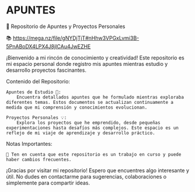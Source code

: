 # APUNTES 
🚀 Repositorio de Apuntes y Proyectos Personales 

📚 https://mega.nz/file/gNYDjTjT#nHhw3VPGxLvmi3B-5PnABoDX4LPX4J8jICAu4JwEZHE

 
¡Bienvenido a mi rincón de conocimiento y creatividad! Este repositorio es mi espacio personal donde registro mis apuntes mientras estudio y desarrollo proyectos fascinantes.

Contenido del Repositorio:

    Apuntes de Estudio 📖:
        Encuentra detallados apuntes que he formulado mientras exploraba diferentes temas. Estos documentos se actualizan continuamente a medida que mi comprensión y conocimientos evolucionan.

    Proyectos Personales 💡:
        Explora los proyectos que he emprendido, desde pequeñas experimentaciones hasta desafíos más complejos. Este espacio es un reflejo de mi viaje de aprendizaje y desarrollo práctico.

Notas Importantes:

    🚨 Ten en cuenta que este repositorio es un trabajo en curso y puede haber cambios frecuentes.

¡Gracias por visitar mi repositorio! Espero que encuentres algo interesante y útil. No dudes en contactarme para sugerencias, colaboraciones o simplemente para compartir ideas.
